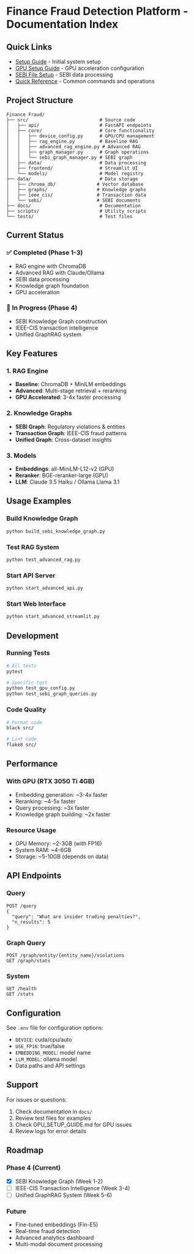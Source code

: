 # Finance Fraud Detection Platform - Documentation Index

## Quick Links

- [Setup Guide](SETUP_GUIDE.md) - Initial system setup
- [GPU Setup Guide](../GPU_SETUP_GUIDE.md) - GPU acceleration configuration
- [SEBI File Setup](SEBI_FILE_SETUP.md) - SEBI data processing
- [Quick Reference](../QUICK_REFERENCE.md) - Common commands and operations

## Project Structure

```
Finance Fraud/
├── src/                          # Source code
│   ├── api/                      # FastAPI endpoints
│   ├── core/                     # Core functionality
│   │   ├── device_config.py      # GPU/CPU management
│   │   ├── rag_engine.py         # Baseline RAG
│   │   ├── advanced_rag_engine.py # Advanced RAG
│   │   ├── graph_manager.py      # Graph operations
│   │   └── sebi_graph_manager.py # SEBI graph
│   ├── data/                     # Data processing
│   ├── frontend/                 # Streamlit UI
│   └── models/                   # Model registry
├── data/                         # Data storage
│   ├── chroma_db/               # Vector database
│   ├── graphs/                  # Knowledge graphs
│   ├── ieee_cis/                # Transaction data
│   └── sebi/                    # SEBI documents
├── docs/                         # Documentation
├── scripts/                      # Utility scripts
└── tests/                        # Test files
```

## Current Status

### ✅ Completed (Phase 1-3)
- RAG engine with ChromaDB
- Advanced RAG with Claude/Ollama
- SEBI data processing
- Knowledge graph foundation
- GPU acceleration

### 🚀 In Progress (Phase 4)
- SEBI Knowledge Graph construction
- IEEE-CIS transaction intelligence
- Unified GraphRAG system

## Key Features

### 1. RAG Engine
- **Baseline**: ChromaDB + MiniLM embeddings
- **Advanced**: Multi-stage retrieval + reranking
- **GPU Accelerated**: 3-4x faster processing

### 2. Knowledge Graphs
- **SEBI Graph**: Regulatory violations & entities
- **Transaction Graph**: IEEE-CIS fraud patterns
- **Unified Graph**: Cross-dataset insights

### 3. Models
- **Embeddings**: all-MiniLM-L12-v2 (GPU)
- **Reranker**: BGE-reranker-large (GPU)
- **LLM**: Claude 3.5 Haiku / Ollama Llama 3.1

## Usage Examples

### Build Knowledge Graph
```bash
python build_sebi_knowledge_graph.py
```

### Test RAG System
```bash
python test_advanced_rag.py
```

### Start API Server
```bash
python start_advanced_api.py
```

### Start Web Interface
```bash
python start_advanced_streamlit.py
```

## Development

### Running Tests
```bash
# All tests
pytest

# Specific test
python test_gpu_config.py
python test_sebi_graph_queries.py
```

### Code Quality
```bash
# Format code
black src/

# Lint code
flake8 src/
```

## Performance

### With GPU (RTX 3050 Ti 4GB)
- Embedding generation: ~3-4x faster
- Reranking: ~4-5x faster
- Query processing: ~3x faster
- Knowledge graph building: ~2x faster

### Resource Usage
- GPU Memory: ~2-3GB (with FP16)
- System RAM: ~4-6GB
- Storage: ~5-10GB (depends on data)

## API Endpoints

### Query
```
POST /query
{
  "query": "What are insider trading penalties?",
  "n_results": 5
}
```

### Graph Query
```
POST /graph/entity/{entity_name}/violations
GET /graph/stats
```

### System
```
GET /health
GET /stats
```

## Configuration

See `.env` file for configuration options:
- `DEVICE`: cuda/cpu/auto
- `USE_FP16`: true/false
- `EMBEDDING_MODEL`: model name
- `LLM_MODEL`: ollama model
- Data paths and API settings

## Support

For issues or questions:
1. Check documentation in `docs/`
2. Review test files for examples
3. Check GPU_SETUP_GUIDE.md for GPU issues
4. Review logs for error details

## Roadmap

### Phase 4 (Current)
- [x] SEBI Knowledge Graph (Week 1-2)
- [ ] IEEE-CIS Transaction Intelligence (Week 3-4)
- [ ] Unified GraphRAG System (Week 5-6)

### Future
- Fine-tuned embeddings (Fin-E5)
- Real-time fraud detection
- Advanced analytics dashboard
- Multi-modal document processing

